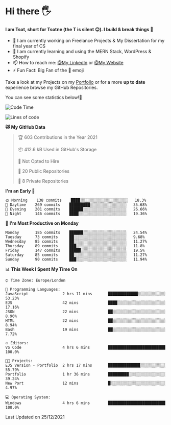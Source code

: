 # Hi there :raised_hand_with_fingers_splayed:
#### I am Tsot, short for Tsotne (the T is silent :wink:). I build & break things :space_invader:
- :telescope: I am currently working on Freelance Projects & My Dissertation for my final year of CS
- :seedling: I am currently learning and using the MERN Stack, WordPress & Shopify
- :mailbox: How to reach me: [@My LinkedIn](https://www.linkedin.com/in/tsotne-gvadzabia/) or [@My Website](https://tsotnegvadzabia.me/contact)
- :zap: Fun Fact: Big Fan of the :space_invader: emoji

Take a look at my Projects on my [Portfolio](https://tsotne.co.uk/) or for a more **up to date** experience browse my GitHub Repositories.

You can see some statistics below!:space_invader:
<!--START_SECTION:waka-->
![Code Time](http://img.shields.io/badge/Code%20Time-488%20hrs%2058%20mins-blue)

![Lines of code](https://img.shields.io/badge/From%20Hello%20World%20I%27ve%20Written-2%20Million%20lines%20of%20code-blue)

**🐱 My GitHub Data** 

> 🏆 603 Contributions in the Year 2021
 > 
> 📦 412.6 kB Used in GitHub's Storage 
 > 
> 🚫 Not Opted to Hire
 > 
> 📜 20 Public Repositories 
 > 
> 🔑 8 Private Repositories  
 > 
**I'm an Early 🐤** 

```text
🌞 Morning    138 commits    ████░░░░░░░░░░░░░░░░░░░░░   18.3% 
🌆 Daytime    269 commits    █████████░░░░░░░░░░░░░░░░   35.68% 
🌃 Evening    201 commits    ██████░░░░░░░░░░░░░░░░░░░   26.66% 
🌙 Night      146 commits    ████░░░░░░░░░░░░░░░░░░░░░   19.36%

```
📅 **I'm Most Productive on Monday** 

```text
Monday       185 commits    ██████░░░░░░░░░░░░░░░░░░░   24.54% 
Tuesday      73 commits     ██░░░░░░░░░░░░░░░░░░░░░░░   9.68% 
Wednesday    85 commits     ██░░░░░░░░░░░░░░░░░░░░░░░   11.27% 
Thursday     89 commits     ███░░░░░░░░░░░░░░░░░░░░░░   11.8% 
Friday       147 commits    █████░░░░░░░░░░░░░░░░░░░░   19.5% 
Saturday     85 commits     ██░░░░░░░░░░░░░░░░░░░░░░░   11.27% 
Sunday       90 commits     ███░░░░░░░░░░░░░░░░░░░░░░   11.94%

```


📊 **This Week I Spent My Time On** 

```text
⌚︎ Time Zone: Europe/London

💬 Programming Languages: 
JavaScript               2 hrs 11 mins       █████████████░░░░░░░░░░░░   53.23% 
EJS                      42 mins             ████░░░░░░░░░░░░░░░░░░░░░   17.16% 
JSON                     22 mins             ██░░░░░░░░░░░░░░░░░░░░░░░   8.96% 
HTML                     22 mins             ██░░░░░░░░░░░░░░░░░░░░░░░   8.94% 
Bash                     19 mins             ██░░░░░░░░░░░░░░░░░░░░░░░   7.72%

🔥 Editors: 
VS Code                  4 hrs 6 mins        █████████████████████████   100.0%

🐱‍💻 Projects: 
EJS Version - Portfolio  2 hrs 17 mins       ██████████████░░░░░░░░░░░   55.79% 
Portfolio                1 hr 36 mins        █████████░░░░░░░░░░░░░░░░   39.24% 
New Port                 12 mins             █░░░░░░░░░░░░░░░░░░░░░░░░   4.97%

💻 Operating System: 
Windows                  4 hrs 6 mins        █████████████████████████   100.0%

```


 Last Updated on 25/12/2021
<!--END_SECTION:waka-->

